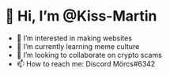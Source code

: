 #  👋 Hi, I’m @Kiss-Martin
- 👀 I’m interested in making websites
- 🌱 I’m currently learning meme culture
- 💞️ I’m looking to collaborate on crypto scams
- 📫 How to reach me: Discord Mörcs#6342

<!---
Kiss-Martin/Kiss-Martin is a ✨ special ✨ repository because its `README.md` (this file) appears on your GitHub profile.
You can click the Preview link to take a look at your changes.
--->
